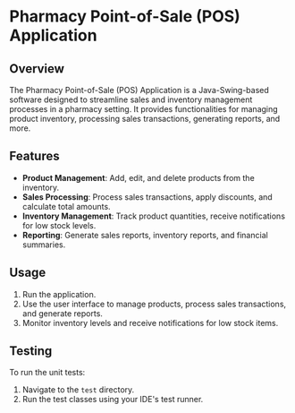 # Pharmacy Point-of-Sale (POS) Application

## Overview
The Pharmacy Point-of-Sale (POS) Application is a Java-Swing-based software designed to streamline sales and inventory management processes in a pharmacy setting. It provides functionalities for managing product inventory, processing sales transactions, generating reports, and more.

## Features
- **Product Management**: Add, edit, and delete products from the inventory.
- **Sales Processing**: Process sales transactions, apply discounts, and calculate total amounts.
- **Inventory Management**: Track product quantities, receive notifications for low stock levels.
- **Reporting**: Generate sales reports, inventory reports, and financial summaries.

## Usage
1. Run the application.
2. Use the user interface to manage products, process sales transactions, and generate reports.
3. Monitor inventory levels and receive notifications for low stock items.

## Testing
To run the unit tests:
1. Navigate to the `test` directory.
2. Run the test classes using your IDE's test runner.

